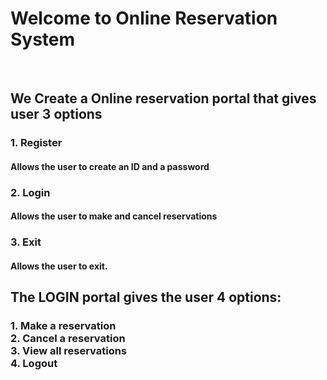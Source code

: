 <h1> Welcome to Online Reservation System </h1></br>
<h2> We Create a Online reservation portal that gives user 3 options</br></h2>
<h3>1. Register
	<h4> Allows the user to create an ID and a password</h4>
<h3>2. Login 
	<h4> Allows the user to make and cancel reservations
<h3>3. Exit
	<h4> Allows the user to exit.
<h2> The LOGIN portal gives the user 4 options:</br></h2>
<h3>1. Make a reservation</br>
2. Cancel a reservation</br>
3. View all reservations</br>
4. Logout </h3></br>







